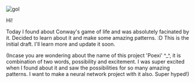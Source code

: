![gol](https://github.com/On4ll/Poexi----Conway-s-Game-of-Life-/assets/47379363/8a506076-fb11-47b4-800b-de744c9a0b96)


Hi!

Today I found about Conway's game of life and was absolutely facinated by it.
Decided to learn about it and make some amazing patterns. :D
This is the initial draft. I'll learn more and update it soon.

(Incase you are wondering about the name of this project 'Poexi' ^_^,
it is combination of two words, possibility and excitement.
I was super excited when I found about it and saw the possibilities 
for so many amazing patterns. I want to make a neural network project with it
also. Super hyped!)
